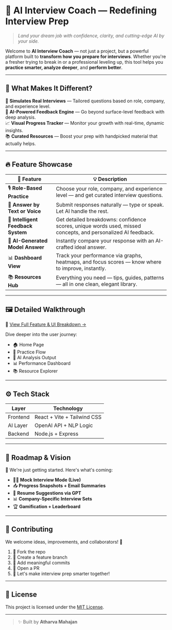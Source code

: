 # 🧠 AI Interview Coach — Redefining Interview Prep

> *Land your dream job with confidence, clarity, and cutting-edge AI by your side.*

Welcome to **AI Interview Coach** — not just a project, but a powerful platform built to **transform how you prepare for interviews**. Whether you're a fresher trying to break in or a professional leveling up, this tool helps you **practice smarter, analyze deeper**, and **perform better**.

---

## 🌟 What Makes It Different?

🎯 **Simulates Real Interviews** — Tailored questions based on role, company, and experience level.  
🧠 **AI-Powered Feedback Engine** — Go beyond surface-level feedback with deep analysis.  
📈 **Visual Progress Tracker** — Monitor your growth with real-time, dynamic insights.  
📚 **Curated Resources** — Boost your prep with handpicked material that actually helps.  

---

## 🔥 Feature Showcase

| 🚀 Feature | 💡 Description |
|------------|----------------|
| 🎙️ **Role-Based Practice** | Choose your role, company, and experience level — and get curated interview questions. |
| 🧾 **Answer by Text or Voice** | Submit responses naturally — type or speak. Let AI handle the rest. |
| 🧠 **Intelligent Feedback System** | Get detailed breakdowns: confidence scores, unique words used, missed concepts, and personalized AI feedback. |
| 📘 **AI-Generated Model Answer** | Instantly compare your response with an AI-crafted ideal answer. |
| 📊 **Dashboard View** | Track your performance via graphs, heatmaps, and focus scores — know where to improve, instantly. |
| 📚 **Resources Hub** | Everything you need — tips, guides, patterns — all in one clean, elegant library. |

---

## 🖼️ Detailed Walkthrough

📎 [View Full Feature & UI Breakdown →](Detailed_Project_Walkthrough.md)

Dive deeper into the user journey:
- 🏠 Home Page  
- 🎯 Practice Flow  
- 🧠 AI Analysis Output  
- 📊 Performance Dashboard  
- 📚 Resource Explorer  

---

## ⚙️ Tech Stack

| Layer         | Technology                      |
|---------------|----------------------------------|
| Frontend      | React + Vite + Tailwind CSS      |
| AI Layer      | OpenAI API + NLP Logic           |
| Backend  | Node.js + Express             |


---

## 🌱 Roadmap & Vision

🚧 We're just getting started. Here's what's coming:

- 🧑‍💻 **Mock Interview Mode (Live)**  
- 📤 **Progress Snapshots + Email Summaries**  
- 🤖 **Resume Suggestions via GPT**  
- 📊 **Company-Specific Interview Sets**  
- 🏆 **Gamification + Leaderboard**

---

## 🧩 Contributing

We welcome ideas, improvements, and collaborators! 🚀

1. 🍴 Fork the repo  
2. 🌿 Create a feature branch  
3. 💬 Add meaningful commits  
4. 📩 Open a PR  
5. 🧠 Let's make interview prep smarter together!

---

## 📜 License

This project is licensed under the [MIT License](LICENSE).

---

> ✨ Built by **Atharva Mahajan**
